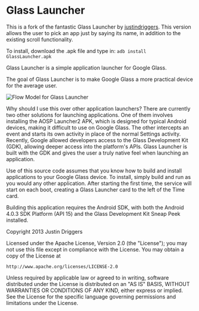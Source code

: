 Glass Launcher
===========

This is a fork of the fantastic Glass Launcher by [justindriggers](https://github.com/justindriggers/Glass-Launcher). This version allows the user to pick an app just by saying its name, in addition to the existing scroll functionality.

To install, download the .apk file and type in: ```adb install GlassLauncher.apk```

Glass Launcher is a simple application launcher for Google Glass.

The goal of Glass Launcher is to make Google Glass a more practical device for the average user.

![Flow Model for Glass Launcher](http://i.imgur.com/8tJRCRj.png)

Why should I use this over other application launchers?
There are currently two other solutions for launching applications. One of them involves installing the AOSP Launcher2 APK, which is designed for typical Android devices, making it difficult to use on Google Glass. The other intercepts an event and starts its own activity in place of the normal Settings activity.
Recently, Google allowed developers access to the Glass Development Kit (GDK), allowing deeper access into the platform's APIs. Glass Launcher is built with the GDK and gives the user a truly native feel when launching an application.

Use of this source code assumes that you know how to build and install applications to your Google Glass device. To install, simply build and run as you would any other application. After starting the first time, the service will start on each boot, creating a Glass Launcher card to the left of the Time card.

Building this application requires the Android SDK, with both the Android 4.0.3 SDK Platform (API 15) and the Glass Development Kit Sneap Peek installed.

Copyright 2013 Justin Driggers

Licensed under the Apache License, Version 2.0 (the "License");
you may not use this file except in compliance with the License.
You may obtain a copy of the License at

    http://www.apache.org/licenses/LICENSE-2.0

Unless required by applicable law or agreed to in writing, software
distributed under the License is distributed on an "AS IS" BASIS,
WITHOUT WARRANTIES OR CONDITIONS OF ANY KIND, either express or implied.
See the License for the specific language governing permissions and
limitations under the License.
